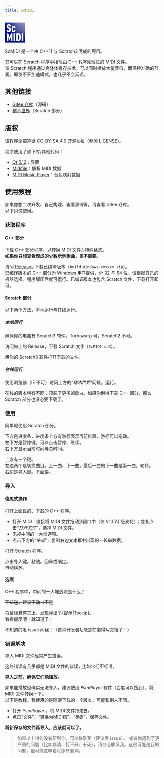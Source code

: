 ```yaml
---
title: ScMIDI
---
```


![图标](../assets/scmidi.png)

ScMIDI 是一个由 C++11 与 Scratch3 写成的项目。

其可以在 Scratch 程序中播放由 C++ 程序处理过的 MIDI 文件。  
该 Scratch 程序通过克隆体缓存技术，可以同时播放大量音符，而保持准确的节奏。即使不开加速模式，也几乎不会延迟。

## 其他链接

- [Gitee 仓库](https://gitee.com/Zeng_YL/scmidi)（源码）
- [稽木世界](https://gitblock.cn/Projects/980898)（Scratch 部分）

## 版权

该程序全部遵循 CC-BY-SA 4.0 开源协议（参阅 LICENSE）。

程序使用了如下库/其他代码：

- [Qt 5.12](https://www.qt.io/)：界面
- [Midifile](https://github.com/craigsapp/midifile/)：解析 MIDI 数据
- [MIDI Music Player](https://scratch.mit.edu/projects/282814322/)：音色映射数据

## 使用教程

如果你想二次开发、自己构建、查看源码等，请查看 Gitee 仓库。  
以下只说使用。

### 获取程序

#### C++ 部分

下载 C++ 部分程序，以转换 MIDI 文件为特殊格式。  
**如果你只想查看现成的少数示例歌曲，则不需要。**

访问 [Releases](https://gitee.com/Zeng_YL/scmidi/releases) 下载已编译版本（`build-Windows-xxxxxx.zip`）。  
已编译版本的 C++ 部分为 Windows 用户提供，分 32 与 64 位，请根据自己的机器选择。程序解压后就可运行。已编译版本也包含 Scratch 文件，下载打开即可。

#### Scratch 部分

以下两个方法，本地运行与在线运行。

##### 本地运行

确保你的电脑有 Scratch3 软件。Turbowarp 可，Scratch2 不可。

访问如上的 Release，下载 Scratch 文件（`ScMIDI.sb3`）。

用你的 Scratch3 软件打开下载的文件。

##### 在线运行

使用浏览器（IE 不可）访问上方的“*稽木世界*”网址。运行。

在线的版本稍有不同：预装了更多的歌曲。如果你懒得下载 C++ 部分，那么 Scratch 部分也没必要下载了。

### 使用

简单地使用 Scratch 部分。

下方是进度条，进度条上方有游标表示当前位置，游标可以拖动。  
左下方是暂停键。可以点击暂停、继续。  
右下方显示当前时间与总时间。

上方有三个键。  
左边两个是切换曲目。上一曲、下一曲。最后一曲的下一曲是第一曲，轮转。  
右边是导入键。下面讲。

### 导入

#### 傻瓜式操作

打开上面说的、下载的 C++ 程序。

- 打开 MIDI：直接将 MIDI 文件拖动到窗口中（仅 V1.1(A) 版支持）；或者点击“*打开文件*”，选择 MIDI 文件。
- 无视中间的一大堆选项。  
- 点击下方的“*生成*”，复制右边文本框中出现的一长串数据。

打开 Scratch 程序。

点击导入键。粘贴。回车或确定。  
自动播放。

#### 选项

C++ 程序中，中间的一大堆选项是什么？

~~不知道，建议不动（不是~~

将鼠标悬停其上，发现弹出了{提示|Tooltip}。  
看看提示吧！就知道了！

不知道的发 issue 问我！~~（这种开发者功能是在懒得写文档了！）~~

### 错误解决

导入 MIDI 文件经常产生错误。

这些错误有几乎都是 MIDI 文件的错误，比如它们不标准。

**导入之前，确保它们能播放。**

如果能播放但确实无法导入，建议使用 *PsmPlayer* 软件（百度可以搜到），将 MIDI 文件转换一下。  
以下是教程。我使用的是随便下载的一个版本，可能和别人不同。

- 打开 *PsmPlayer* ，将 MIDI 文件拖进去。
- 点击“文件”、“转换为MIDI档”、“确定”，保存文件。

**将新保存的文件再导入，应该就可以了。**

> 如果以上讲的没有帮到你，可以联系我（建议发 Issue）。
> 或者你遇到了更严重的问题（比如崩溃、打不开、卡死），请务必联系我。这很可能是我的问题，很可能意味着程序有漏洞。
